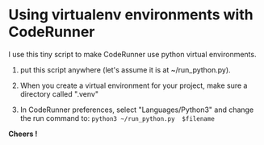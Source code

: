 # Using virtualenv environments with CodeRunner

I use this tiny script to make CodeRunner use python virtual 
environments.  

1. put this script anywhere (let's assume it is at ~/run_python.py).

2. When you create a virtual environment for your project, make sure 
   a directory called ".venv"

3. In CodeRunner preferences, select "Languages/Python3" and change
   the run command to: `python3 ~/run_python.py  $filename`
   
   
__Cheers !__
   

